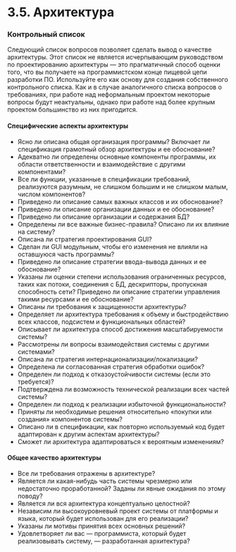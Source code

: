 3.5. Архитектура
==============

### Контрольный список

Следующий список вопросов позволяет сделать вывод о 
качестве архитектуры. Этот список не является исчерпывающим 
руководством по проектированию архитектуры — 
это прагматичный способ оценки того, что вы получаете на программистском 
конце пищевой цепи разработки ПО. Используйте его как основу для создания 
собственного контрольного списка. Как и в случае аналогичного списка вопросов 
о требованиях, при работе над неформальным проектом некоторые вопросы 
будут неактуальны, однако при работе над более крупным проектом большинство 
из них пригодится. 

#### Специфические аспекты архитектуры 

+ Ясно ли описана общая организация программы? Включает ли спецификация грамотный обзор архитектуры и ее обоснование? 
+ Адекватно ли определены основные компоненты программы, их области ответственности и взаимодействие с другими компонентами? 
+ Все ли функции, указанные в спецификации требований, реализуются разумным, не слишком большим и не слишком малым, числом компонентов? 
+ Приведено ли описание самых важных классов и их обоснование? 
+ Приведено ли описание организации данных и ее обоснование? 
+ Приведено ли описание организации и содержания БД? 
+ Определены ли все важные бизнес-правила? Описано ли их влияние на систему? 
+ Описана ли стратегия проектирования GUI? 
+ Сделан ли GUI модульным, чтобы его изменения не влияли на оставшуюся часть программы? 
+ Приведено ли описание стратегии ввода-вывода данных и ее обоснование? 
+ Указаны ли оценки степени использования ограниченных ресурсов, таких как потоки, соединения с БД, дескрипторы, пропускная способность сети? Приведено ли описание стратегии управления такими ресурсами и ее обоснование? 
+ Описаны ли требования к защищенности архитектуры? 
+ Определяет ли архитектура требования к объему и быстродействию всех классов, подсистем и функциональных областей? 
+ Описывает ли архитектура способ достижения масштабируемости системы? 
+ Рассмотрены ли вопросы взаимодействия системы с другими системами? 
+ Описана ли стратегия интернационализации/локализации? 
+ Определена ли согласованная стратегия обработки ошибок? 
+ Определен ли подход к отказоустойчивости системы (если это требуется)? 
+ Подтверждена ли возможность технической реализации всех частей системы? 
+ Определен ли подход к реализации избыточной функциональности? 
+ Приняты ли необходимые решения относительно «покупки или создания» компонентов системы? 
+ Описано ли в спецификации, как повторно используемый код будет адаптирован к другим аспектам архитектуры? 
+ Сможет ли архитектура адаптироваться к вероятным изменениям? 

#### Общее качество архитектуры 

+ Все ли требования отражены в архитектуре? 
+ Является ли какая-нибудь часть системы чрезмерно или недостаточно проработанной? Заданы ли явные ожидания по этому поводу? 
+ Является ли вся архитектура концептуально целостной? 
+ Независим ли высокоуровневый проект системы от платформы и языка, который будет использован для его реализации? 
+ Указаны ли мотивы принятия всех основных решений? 
+ Удовлетворяет ли вас — программиста, который будет реализовывать систему, — разработанная архитектура? 